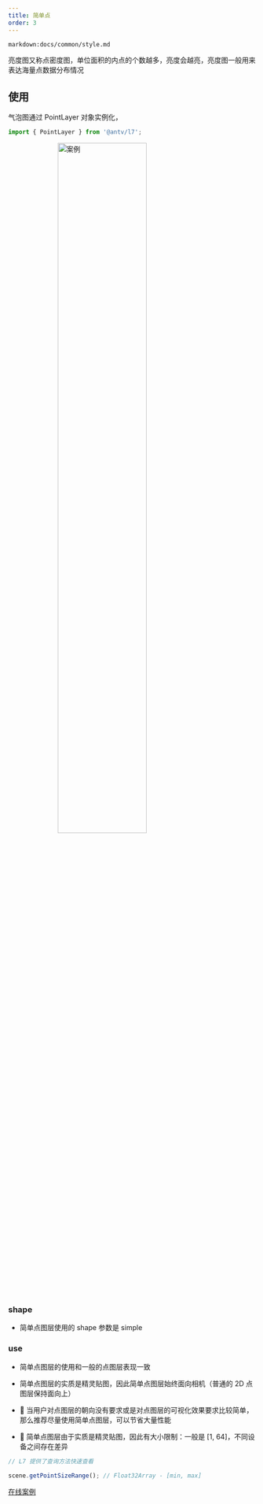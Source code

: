 ```yaml
---
title: 简单点
order: 3
---
```


`markdown:docs/common/style.md`

亮度图又称点密度图，单位面积的内点的个数越多，亮度会越亮，亮度图一般用来表达海量点数据分布情况

## 使用

气泡图通过 PointLayer 对象实例化，

```javascript
import { PointLayer } from '@antv/l7';
```

<img width="60%" style="display: block;margin: 0 auto;" alt="案例" src='https://gw.alipayobjects.com/mdn/rms_816329/afts/img/A*dVFmQIKh5TUAAAAAAAAAAAAAARQnAQ'>

### shape

- 简单点图层使用的 shape 参数是 simple

### use

- 简单点图层的使用和一般的点图层表现一致

- 简单点图层的实质是精灵贴图，因此简单点图层始终面向相机（普通的 2D 点图层保持面向上）

- 🌟 当用户对点图层的朝向没有要求或是对点图层的可视化效果要求比较简单，那么推荐尽量使用简单点图层，可以节省大量性能

- 🌟 简单点图层由于实质是精灵贴图，因此有大小限制：一般是 [1, 64]，不同设备之间存在差异

```javascript
// L7 提供了查询方法快速查看

scene.getPointSizeRange(); // Float32Array - [min, max]
```

[在线案例](../../../examples/point/dot#normal2)
